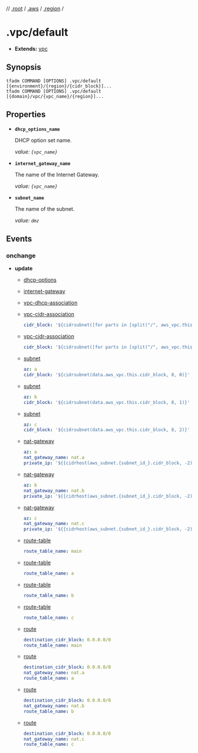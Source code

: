 // [.root] / [.aws] / [.region] /

# .vpc/default

- **Extends:** [vpc](../vpc.md)

## Synopsis

```
tfadm COMMAND [OPTIONS] .vpc/default [{environment}/{region}/{cidr_block}]...
tfadm COMMAND [OPTIONS] .vpc/default [{domain}/vpc/{vpc_name}/{region}]...
```

## Properties

- **`dhcp_options_name`**
  
  DHCP option set name.

  *value: `{vpc_name}`*

- **`internet_gateway_name`**

  The name of the Internet Gateway.

  *value: `{vpc_name}`*

- **`subnet_name`**

  The name of the subnet.

  *value: `dmz`*

## Events

### onchange

- **update**

  - [dhcp-options]

  - [internet-gateway]

  - [vpc-dhcp-association]

  - [vpc-cidr-association]

    ```yaml
    cidr_block: '${cidrsubnet([for parts in [split("/", aws_vpc.this.cidr_block)]: join("/", [parts[0], parts[1] - 2])][0], 2, 1)}'
    ```

  - [vpc-cidr-association]

    ```yaml
    cidr_block: '${cidrsubnet([for parts in [split("/", aws_vpc.this.cidr_block)]: join("/", [parts[0], parts[1] - 2])][0], 2, 2)}'
    ```

  - [subnet]

    ```yaml
    az: a
    cidr_block: '${cidrsubnet(data.aws_vpc.this.cidr_block, 8, 0)}'
    ```

  - [subnet]

    ```yaml
    az: b
    cidr_block: '${cidrsubnet(data.aws_vpc.this.cidr_block, 8, 1)}'
    ```

  - [subnet]

    ```yaml
    az: c
    cidr_block: '${cidrsubnet(data.aws_vpc.this.cidr_block, 8, 2)}'
    ```

  - [nat-gateway]

    ```yaml
    az: a
    nat_gateway_name: nat.a
    private_ip: '${{cidrhost(aws_subnet.{subnet_id_}.cidr_block, -2)}}'
    ```

  - [nat-gateway]

    ```yaml
    az: b
    nat_gateway_name: nat.b
    private_ip: '${{cidrhost(aws_subnet.{subnet_id_}.cidr_block, -2)}}'
    ```

  - [nat-gateway]

    ```yaml
    az: c
    nat_gateway_name: nat.c
    private_ip: '${{cidrhost(aws_subnet.{subnet_id_}.cidr_block, -2)}}'
    ```

  - [route-table]

    ```yaml
    route_table_name: main
    ```

  - [route-table]

    ```yaml
    route_table_name: a
    ```

  - [route-table]

    ```yaml
    route_table_name: b
    ```

  - [route-table]

    ```yaml
    route_table_name: c
    ```

  - [route]

    ```yaml
    destination_cidr_block: 0.0.0.0/0
    route_table_name: main
    ```

  - [route]

    ```yaml
    destination_cidr_block: 0.0.0.0/0
    nat_gateway_name: nat.a
    route_table_name: a
    ```

  - [route]

    ```yaml
    destination_cidr_block: 0.0.0.0/0
    nat_gateway_name: nat.b
    route_table_name: b
    ```

  - [route]

    ```yaml
    destination_cidr_block: 0.0.0.0/0
    nat_gateway_name: nat.c
    route_table_name: c
    ```

[.aws]: ../README.md
[.region]: ../.region.md
[.root]: ../../../../.tfadm/resources/README.md
[dhcp-options]: ../dhcp-options.md
[internet-gateway]: ../internet-gateway.md
[nat-gateway]: ../nat-gateway.md
[route-table]: ../route-table.md
[route]: ../route.md
[subnet]: ../subnet.md
[vpc-cidr-association]: ../vpc-cidr-association.md
[vpc-dhcp-association]: ../vpc-dhcp-association.md
[vpc]: ../vpc.md

